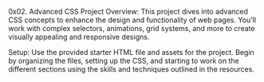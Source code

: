 0x02. Advanced CSS
Project Overview: This project dives into advanced CSS concepts to enhance the design and functionality of web pages. You'll work with complex selectors, animations, grid systems, and more to create visually appealing and responsive designs.

Setup: Use the provided starter HTML file and assets for the project. Begin by organizing the files, setting up the CSS, and starting to work on the different sections using the skills and techniques outlined in the resources.